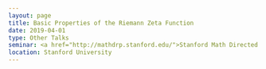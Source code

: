 ```yaml
---
layout: page
title: Basic Properties of the Riemann Zeta Function
date: 2019-04-01
type: Other Talks
seminar: <a href="http://mathdrp.stanford.edu/">Stanford Math Directed Reading Program Colloquim Session II</a>
location: Stanford University
---
```

